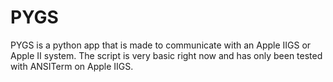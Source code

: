 # PYGS
PYGS is a python app that is made to communicate with an Apple IIGS or Apple II system. The script is very basic right now and has only been tested with ANSITerm on Apple IIGS.
